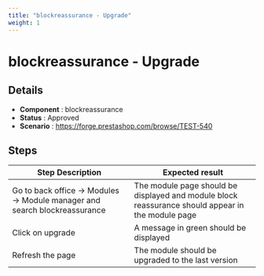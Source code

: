 ```yaml
---
title: "blockreassurance - Upgrade"
weight: 1
---
```


# blockreassurance - Upgrade
## Details
* **Component** : blockreassurance
* **Status** : Approved
* **Scenario** : https://forge.prestashop.com/browse/TEST-540

## Steps
| Step Description | Expected result |
| ----- | ----- |
| Go to back office -> Modules -> Module manager and search blockreassurance | The module page should be displayed and module block reassurance should appear in the module page |
| Click on upgrade | A message in green should be displayed |
| Refresh the page | The module should be upgraded to the last version |